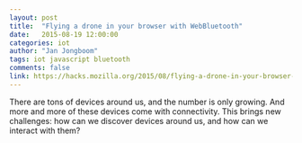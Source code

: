 ```yaml
---
layout: post
title:  "Flying a drone in your browser with WebBluetooth"
date:   2015-08-19 12:00:00
categories: iot
author: "Jan Jongboom"
tags: iot javascript bluetooth
comments: false
link: https://hacks.mozilla.org/2015/08/flying-a-drone-in-your-browser-with-webbluetooth/
---
```


There are tons of devices around us, and the number is only growing. And more and more of these devices come with connectivity. This brings new challenges: how can we discover devices around us, and how can we interact with them?